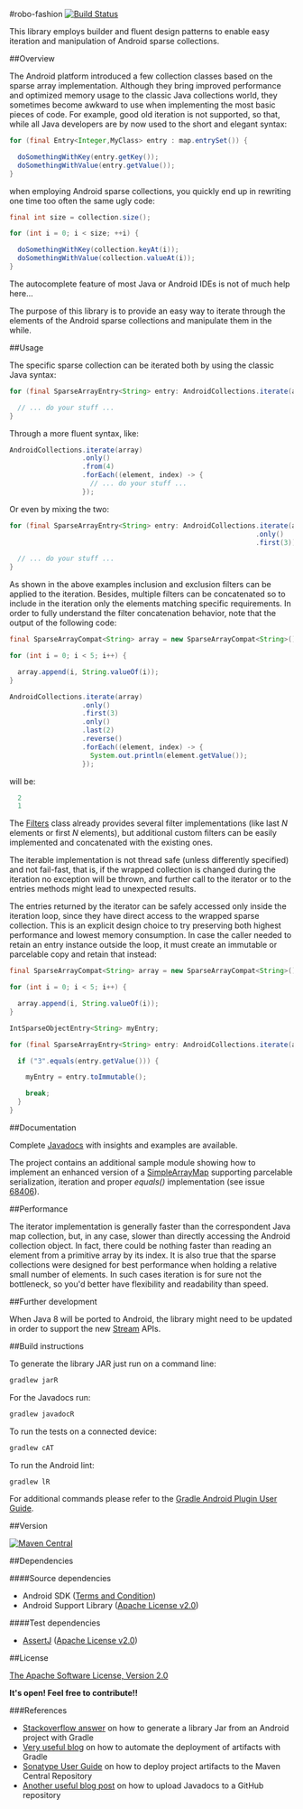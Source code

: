 #robo-fashion
[![Build Status](https://travis-ci.org/davide-maestroni/robo-fashion.svg?branch=master)](https://travis-ci.org/davide-maestroni/robo-fashion)

This library employs builder and fluent design patterns to enable easy iteration and manipulation of Android sparse collections.

##Overview

The Android platform introduced a few collection classes based on the sparse array implementation. Although they bring improved performance and optimized memory usage to the classic Java collections world, they sometimes become awkward to use when implementing the most basic pieces of code. For example, good old iteration is not supported, so that, while all Java developers are by now used to the short and elegant syntax:

```java
for (final Entry<Integer,MyClass> entry : map.entrySet()) {

  doSomethingWithKey(entry.getKey());
  doSomethingWithValue(entry.getValue());
}
```

when employing Android sparse collections, you quickly end up in rewriting one time too often the same ugly code:

```java
final int size = collection.size();

for (int i = 0; i < size; ++i) {

  doSomethingWithKey(collection.keyAt(i));
  doSomethingWithValue(collection.valueAt(i));
}
```

The autocomplete feature of most Java or Android IDEs is not of much help here...

The purpose of this library is to provide an easy way to iterate through the elements of the Android sparse collections and manipulate them in the while.

##Usage

The specific sparse collection can be iterated both by using the classic Java syntax:

```java
for (final SparseArrayEntry<String> entry: AndroidCollections.iterate(array)) {

  // ... do your stuff ...
}
```

Through a more fluent syntax, like:

```java
AndroidCollections.iterate(array)
                  .only()
                  .from(4)
                  .forEach((element, index) -> {
                    // ... do your stuff ...
                  });
```

Or even by mixing the two:

```java
for (final SparseArrayEntry<String> entry: AndroidCollections.iterate(array)
                                                             .only()
                                                             .first(3)) {

  // ... do your stuff ...
}
```

As shown in the above examples inclusion and exclusion filters can be applied to the iteration. Besides, multiple filters can be concatenated so to include in the iteration only the elements matching specific requirements.
In order to fully understand the filter concatenation behavior, note that the output of the following code:

```java
final SparseArrayCompat<String> array = new SparseArrayCompat<String>();

for (int i = 0; i < 5; i++) {

  array.append(i, String.valueOf(i));
}

AndroidCollections.iterate(array)
                  .only()
                  .first(3)
                  .only()
                  .last(2)
                  .reverse()
                  .forEach((element, index) -> {
                    System.out.println(element.getValue());
                  });
```

will be:

```java
  2
  1
```

The [Filters][3] class already provides several filter implementations (like last *N* elements or first *N* elements), but additional custom filters can be easily implemented and concatenated with the existing ones.

The iterable implementation is not thread safe (unless differently specified) and not fail-fast, that is, if the wrapped collection is changed during the iteration no exception will be thrown, and further call to the iterator or to the entries methods might lead to unexpected results.

The entries returned by the iterator can be safely accessed only inside the iteration loop, since they have direct access to the wrapped sparse collection. This is an explicit design choice to try preserving both highest performance and lowest memory consumption.
In case the caller needed to retain an entry instance outside the loop, it must create an immutable or parcelable copy and retain that instead:

```java
final SparseArrayCompat<String> array = new SparseArrayCompat<String>();

for (int i = 0; i < 5; i++) {

  array.append(i, String.valueOf(i));
}

IntSparseObjectEntry<String> myEntry;

for (final SparseArrayEntry<String> entry: AndroidCollections.iterate(array)) {

  if ("3".equals(entry.getValue())) {

    myEntry = entry.toImmutable();

    break;
  }
}
```

##Documentation

Complete [Javadocs][4] with insights and examples are available.

The project contains an additional sample module showing how to implement an enhanced version of a [SimpleArrayMap][7] supporting parcelable serialization, iteration and proper *equals()* implementation (see issue [68406][6]).

##Performance

The iterator implementation is generally faster than the correspondent Java map collection, but, in any case, slower than directly accessing the Android collection object. In fact, there could be nothing faster than reading an element from a primitive array by its index. It is also true that the sparse collections were designed for best performance when holding a relative small number of elements. In such cases iteration is for sure not the bottleneck, so you'd better have flexibility and readability than speed.

##Further development

When Java 8 will be ported to Android, the library might need to be updated in order to support the new [Stream][8] APIs.

##Build instructions

To generate the library JAR just run on a command line:
```sh
gradlew jarR
```

For the Javadocs run:
```sh
gradlew javadocR
```

To run the tests on a connected device:
```sh
gradlew cAT
```

To run the Android lint:
```sh
gradlew lR
```

For additional commands please refer to the [Gradle Android Plugin User Guide][9].

##Version

[![Maven Central](https://maven-badges.herokuapp.com/maven-central/com.github.davide-maestroni/robo-fashion/badge.svg)](https://maven-badges.herokuapp.com/maven-central/com.github.davide-maestroni/robo-fashion)

##Dependencies

####Source dependencies

- Android SDK ([Terms and Condition][1])
- Android Support Library ([Apache License v2.0][2])

####Test dependencies

- [AssertJ][5] ([Apache License v2.0][2])

##License

[The Apache Software License, Version 2.0][2]

**It's open! Feel free to contribute!!**

###References

- [Stackoverflow answer][11] on how to generate a library Jar from an Android project with Gradle
- [Very useful blog][12] on how to automate the deployment of artifacts with Gradle
- [Sonatype User Guide][13] on how to deploy project artifacts to the Maven Central Repository
- [Another useful blog post][14] on how to upload Javadocs to a GitHub repository


[1]:http://developer.android.com/sdk/terms.html
[2]:http://www.apache.org/licenses/LICENSE-2.0
[3]:https://github.com/davide-maestroni/robo-fashion/blob/master/lib/src/main/java/com/bmd/android/collection/filter/Filters.java
[4]:http://davide-maestroni.github.io/robo-fashion/javadoc/
[5]:http://joel-costigliola.github.io/assertj/
[6]:https://code.google.com/p/android/issues/detail?id=68406
[7]:http://developer.android.com/reference/android/support/v4/util/SimpleArrayMap.html
[8]:http://docs.oracle.com/javase/8/docs/api/index.html?java/util/stream/package-summary.html
[9]:http://tools.android.com/tech-docs/new-build-system/user-guide#TOC-Android-tasks
[10]:http://search.maven.org/#artifactdetails%7Ccom.github.davide-maestroni%7Crobo-fashion%7C1.0%7Cjar
[11]:http://stackoverflow.com/a/19484146
[12]:http://jedicoder.blogspot.it/2011/11/automated-gradle-project-deployment-to.html
[13]:https://docs.sonatype.org/display/Repository/Sonatype+OSS+Maven+Repository+Usage+Guide
[14]:http://assylias.wordpress.com/2013/01/06/upload-javadoc-to-github/
